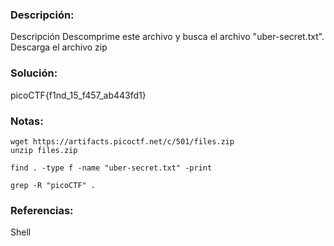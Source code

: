 ### Descripción: 
Descripción
Descomprime este archivo y busca el archivo "uber-secret.txt".
Descarga el archivo zip
### Solución:
picoCTF{f1nd_15_f457_ab443fd1}
### Notas:
``` shell
wget https://artifacts.picoctf.net/c/501/files.zip
unzip files.zip

find . -type f -name "uber-secret.txt" -print

grep -R "picoCTF" .

```
### Referencias:
Shell